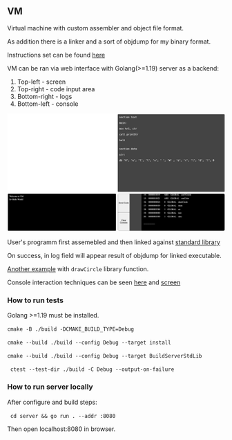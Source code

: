 ## VM

Virtual machine with custom assembler and object file format.

As addition there is a linker and a sort of objdump for my binary format.

Instructions set can be found [here](./vm/instructions/tmpl/instructionsMeta.inc) 

VM can be ran via web interface with Golang(>=1.19) server as a backend:

1. Top-left - screen
2. Top-right - code input area
3. Bottom-right - logs
4. Bottom-left - console

![hw](./pictures/hello.png)


User's programm first assemebled and then linked against [standard library](./server/stdlib)

On success, in log field will appear result of objdump for linked executable.

[Another example](./pictures/circle.png) with `drawСircle` library function.


Console interaction techniques can be seen [here](./server/stdlib/printStr.code) and [screen](./server/stdlib/drawCircle.code)


### How to run tests

Golang >=1.19 must be installed.

` cmake -B ./build -DCMAKE_BUILD_TYPE=Debug `

` cmake --build ./build --config Debug --target install `

` cmake --build ./build --config Debug --target BuildServerStdLib `

` ctest --test-dir ./build -C Debug --output-on-failure`


### How to run server locally

After configure and build steps:

` cd server && go run . --addr :8080`

Then open localhost:8080 in browser.



